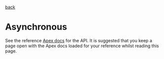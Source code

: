 [back](../../README.md)
# Asynchronous

See the reference [Apex docs](SfApexDocs/asynchronous.html) for the API. It is suggested that you keep a page open
with the Apex docs loaded for your reference whilst reading this page.